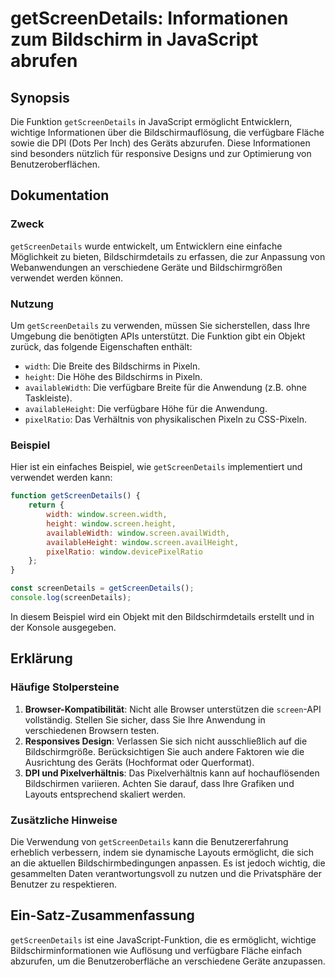 <!--
Meta Description: # getScreenDetails: Informationen zum Bildschirm in JavaScript abrufen ## Synopsis Die Funktion `getScreenDetails` in JavaScript ermöglicht Entwickler...
Meta Keywords: die, getscreendetails, und, sie, window
-->

# getScreenDetails: Informationen zum Bildschirm in JavaScript abrufen

## Synopsis
Die Funktion `getScreenDetails` in JavaScript ermöglicht Entwicklern, wichtige Informationen über die Bildschirmauflösung, die verfügbare Fläche sowie die DPI (Dots Per Inch) des Geräts abzurufen. Diese Informationen sind besonders nützlich für responsive Designs und zur Optimierung von Benutzeroberflächen.

## Dokumentation
### Zweck
`getScreenDetails` wurde entwickelt, um Entwicklern eine einfache Möglichkeit zu bieten, Bildschirmdetails zu erfassen, die zur Anpassung von Webanwendungen an verschiedene Geräte und Bildschirmgrößen verwendet werden können.

### Nutzung
Um `getScreenDetails` zu verwenden, müssen Sie sicherstellen, dass Ihre Umgebung die benötigten APIs unterstützt. Die Funktion gibt ein Objekt zurück, das folgende Eigenschaften enthält:

- `width`: Die Breite des Bildschirms in Pixeln.
- `height`: Die Höhe des Bildschirms in Pixeln.
- `availableWidth`: Die verfügbare Breite für die Anwendung (z.B. ohne Taskleiste).
- `availableHeight`: Die verfügbare Höhe für die Anwendung.
- `pixelRatio`: Das Verhältnis von physikalischen Pixeln zu CSS-Pixeln.

### Beispiel
Hier ist ein einfaches Beispiel, wie `getScreenDetails` implementiert und verwendet werden kann:

```javascript
function getScreenDetails() {
    return {
        width: window.screen.width,
        height: window.screen.height,
        availableWidth: window.screen.availWidth,
        availableHeight: window.screen.availHeight,
        pixelRatio: window.devicePixelRatio
    };
}

const screenDetails = getScreenDetails();
console.log(screenDetails);
```

In diesem Beispiel wird ein Objekt mit den Bildschirmdetails erstellt und in der Konsole ausgegeben.

## Erklärung
### Häufige Stolpersteine
1. **Browser-Kompatibilität**: Nicht alle Browser unterstützen die `screen`-API vollständig. Stellen Sie sicher, dass Sie Ihre Anwendung in verschiedenen Browsern testen.
2. **Responsives Design**: Verlassen Sie sich nicht ausschließlich auf die Bildschirmgröße. Berücksichtigen Sie auch andere Faktoren wie die Ausrichtung des Geräts (Hochformat oder Querformat).
3. **DPI und Pixelverhältnis**: Das Pixelverhältnis kann auf hochauflösenden Bildschirmen variieren. Achten Sie darauf, dass Ihre Grafiken und Layouts entsprechend skaliert werden.

### Zusätzliche Hinweise
Die Verwendung von `getScreenDetails` kann die Benutzererfahrung erheblich verbessern, indem sie dynamische Layouts ermöglicht, die sich an die aktuellen Bildschirmbedingungen anpassen. Es ist jedoch wichtig, die gesammelten Daten verantwortungsvoll zu nutzen und die Privatsphäre der Benutzer zu respektieren.

## Ein-Satz-Zusammenfassung
`getScreenDetails` ist eine JavaScript-Funktion, die es ermöglicht, wichtige Bildschirminformationen wie Auflösung und verfügbare Fläche einfach abzurufen, um die Benutzeroberfläche an verschiedene Geräte anzupassen.